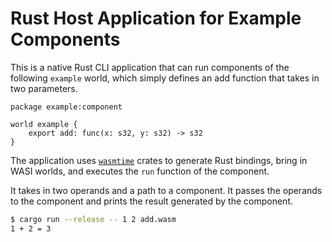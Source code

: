 # Rust Host Application for Example Components

This is a native Rust CLI application that can run components of the following
`example` world, which simply defines an add function that takes in two
parameters.

```wit
package example:component

world example {
    export add: func(x: s32, y: s32) -> s32
}
```

The application uses [`wasmtime`](https://github.com/bytecodealliance/wasmtime)
crates to generate Rust bindings, bring in WASI worlds, and executes the `run`
function of the component.

It takes in two operands and a path to a component. It passes the operands to
the component and prints the result generated by the component.

```sh
$ cargo run --release -- 1 2 add.wasm
1 + 2 = 3
```
